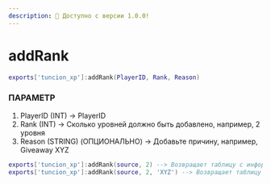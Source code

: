 ```yaml
---
description: 🔧 Доступно с версии 1.0.0!
---
```


# addRank

```lua title="Синтаксис экспорта"
exports['tuncion_xp']:addRank(PlayerID, Rank, Reason)
```

### ПАРАМЕТР

1. PlayerID <span className="color-blue">(INT)</span> <span className="color-orange">-> PlayerID</span>
2. Rank <span className="color-blue">(INT)</span> <span className="color-orange">-> Сколько уровней должно быть добавлено, например, 2 уровня</span>
3. Reason <span className="color-blue">(STRING) (ОПЦИОНАЛЬНО)</span> <span className="color-orange">-> Добавьте причину, например, Giveaway XYZ</span>

```lua
exports['tuncion_xp']:addRank(source, 2) --> Возвращает таблицу с информацией
exports['tuncion_xp']:addRank(source, 2, 'XYZ') --> Возвращает таблицу с информацией
```